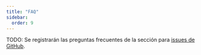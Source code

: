 ```yaml
---
title: "FAQ"
sidebar:
  order: 9
---
```


TODO: Se registrarán las preguntas frecuentes de la sección para [issues de GitHub](https://github.com/gin-gonic/gin/issues).
